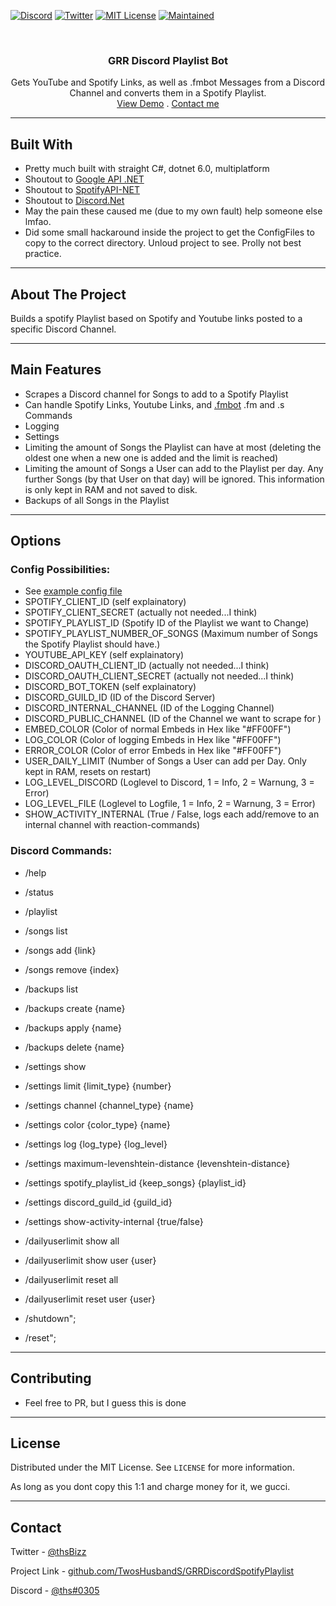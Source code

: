 ﻿<!--
Shamelessly stolen from: https://github.com/othneildrew/Best-README-Template
-->

<!--
*** Thanks for checking out the Best-README-Template. If you have a suggestion
*** that would make this better, please fork the repo and create a pull request
*** or simply open an issue with the tag "enhancement".
*** Thanks again! Now go create something AMAZING! :D
-->

<!-- PROJECT SHIELDS -->
<!--
*** I'm using markdown "reference style" links for readability.
*** Reference links are enclosed in brackets [ ] instead of parentheses ( ).
*** See the bottom of this document for the declaration of the reference variables
*** for contributors-url, forks-url, etc. This is an optional, concise syntax you may use.
*** https://www.markdownguide.org/basic-syntax/#reference-style-links
-->

[![Discord][discord-shield]][discord-url]
[![Twitter][twitter-shield]][twitter-url]
[![MIT License][license-shield]][license-url]
[![Maintained][maintained-shield]][maintained-url]

<!-- PROJECT LOGO -->
<br />
<p align="center">
  <!--<a href="https://github.com/TwosHusbandS/DasIstRaueberMusik">
    <img src="DIRM/Artwork/icon.png" alt="Logo" width="80" height="80">
  </a> -->

  <h3 align="center">GRR Discord Playlist Bot</h3>

  <p align="center">
    Gets YouTube and Spotify Links, as well as .fmbot Messages from a Discord Channel and converts them in a Spotify Playlist.
    <br />
    <a href="https://www.youtube.com/watch?v=dQw4w9WgXcQ&t=PLACEHOLDER">View Demo</a>
	.
    <a href="#contact">Contact me</a>
  </p>
</p>

-----

## Built With

* Pretty much built with straight C#, dotnet 6.0, multiplatform
* Shoutout to [Google API .NET](https://github.com/googleapis/google-api-dotnet-client)
* Shoutout to [SpotifyAPI-NET](https://github.com/JohnnyCrazy/SpotifyAPI-NET)
* Shoutout to [Discord.Net](https://github.com/discord-net/Discord.Net)
* May the pain these caused me (due to my own fault) help someone else lmfao.
* Did some small hackaround inside the project to get the ConfigFiles to copy to the correct directory. Unloud project to see. Prolly not best practice.


-----


<!-- ABOUT THE PROJECT -->
## About The Project

Builds a spotify Playlist based on Spotify and Youtube links posted to a specific Discord Channel.

-----

## Main Features

* Scrapes a Discord channel for Songs to add to a Spotify Playlist
* Can handle Spotify Links, Youtube Links, and [.fmbot](https://github.com/fmbot-discord/fmbot) .fm and .s Commands
* Logging
* Settings
* Limiting the amount of Songs the Playlist can have at most (deleting the oldest one when a new one is added and the limit is reached)
* Limiting the amount of Songs a User can add to the Playlist per day. Any further Songs (by that User on that day) will be ignored. This information is only kept in RAM and not saved to disk.
* Backups of all Songs in the Playlist

-----

## Options

### Config Possibilities:
* See [example config file](https://github.com/TwosHusbandS/GRRDiscordSpotifyPlaylist/blob/master/ConfigFiles/config.ini.example)
* SPOTIFY_CLIENT_ID (self explainatory)
* SPOTIFY_CLIENT_SECRET (actually not needed...I think)
* SPOTIFY_PLAYLIST_ID (Spotify ID of the Playlist we want to Change)
* SPOTIFY_PLAYLIST_NUMBER_OF_SONGS (Maximum number of Songs the Spotify Playlist should have.)
* YOUTUBE_API_KEY (self explainatory)
* DISCORD_OAUTH_CLIENT_ID (actually not needed...I think)
* DISCORD_OAUTH_CLIENT_SECRET (actually not needed...I think)
* DISCORD_BOT_TOKEN (self explainatory)
* DISCORD_GUILD_ID (ID of the Discord Server)
* DISCORD_INTERNAL_CHANNEL (ID of the Logging Channel)
* DISCORD_PUBLIC_CHANNEL (ID of the Channel we want to scrape for )
* EMBED_COLOR (Color of normal Embeds in Hex like "#FF00FF")
* LOG_COLOR (Color of logging Embeds in Hex like "#FF00FF")
* ERROR_COLOR (Color of error Embeds in Hex like "#FF00FF")
* USER_DAILY_LIMIT (Number of Songs a User can add per Day. Only kept in RAM, resets on restart)
* LOG_LEVEL_DISCORD (Loglevel to Discord, 1 = Info, 2 = Warnung, 3 = Error)
* LOG_LEVEL_FILE (Loglevel to Logfile, 1 = Info, 2 = Warnung, 3 = Error)
* SHOW_ACTIVITY_INTERNAL (True / False, logs each add/remove to an internal channel with reaction-commands)

### Discord Commands:
* /help
* /status
* /playlist

* /songs list
* /songs add {link}
* /songs remove {index}

* /backups list
* /backups create {name}
* /backups apply {name}
* /backups delete {name}

* /settings show
* /settings limit {limit_type} {number}
* /settings channel {channel_type} {name}
* /settings color {color_type} {name}
* /settings log {log_type} {log_level}
* /settings maximum-levenshtein-distance {levenshtein-distance}
* /settings spotify_playlist_id {keep_songs} {playlist_id}
* /settings discord_guild_id {guild_id}
* /settings show-activity-internal {true/false}

* /dailyuserlimit show all
* /dailyuserlimit show user {user}
* /dailyuserlimit reset all
* /dailyuserlimit reset user {user}

* /shutdown";
* /reset";


-----


## Contributing

* Feel free to PR, but I guess this is done


-----

## License

Distributed under the MIT License. See `LICENSE` for more information.

As long as you dont copy this 1:1 and charge money for it, we gucci.



-----

## Contact

Twitter - [@thsBizz][twitter-url]

Project Link - [github.com/TwosHusbandS/GRRDiscordSpotifyPlaylist][grrdiscordspotifyplaylist-url]

Discord - [@ths#0305][discord-url]


<!-- MARKDOWN LINKS & IMAGES -->
<!-- https://www.markdownguide.org/basic-syntax/#reference-style-links -->
[discord-url]: https://discordapp.com/users/612259615291342861
[twitter-url]: https://twitter.com/thSbizz
[grrdiscordspotifyplaylist-url]: https://github.com/TwosHusbandS/GRRDiscordSpotifyPlaylist
[twitter-shield]: https://img.shields.io/badge/Twitter-@thSbizz-1DA1F2?style=plastic&logo=Twitter
[discord-shield]: https://img.shields.io/badge/Discord-@thS%230305-7289DA?style=plastic&logo=Discord
[license-shield]: https://img.shields.io/badge/License-MIT-4DC71F?style=plastic
[license-url]: https://github.com/TwosHusbandS/GRRDiscordPlaylist/blob/master/LICENSE.md
[maintained-shield]: https://img.shields.io/badge/Maintained-Meh-FFDB3A?style=plastic
[maintained-url]: #Contributing


